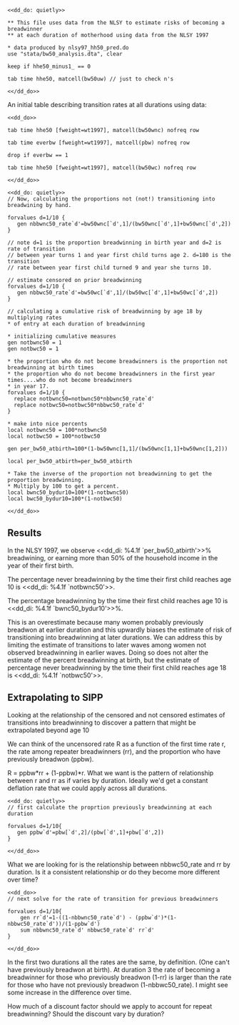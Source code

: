 
~~~~
<<dd_do: quietly>>

** This file uses data from the NLSY to estimate risks of becoming a breadwinner
** at each duration of motherhood using data from the NLSY 1997

* data produced by nlsy97_hh50_pred.do
use "stata/bw50_analysis.dta", clear

keep if hhe50_minus1_ == 0

tab time hhe50, matcell(bw50uw) // just to check n's 

<</dd_do>>
~~~~

An initial table describing transition rates at all durations using data: 

~~~~
<<dd_do>>

tab time hhe50 [fweight=wt1997], matcell(bw50wnc) nofreq row

tab time everbw [fweight=wt1997], matcell(pbw) nofreq row

drop if everbw == 1 

tab time hhe50 [fweight=wt1997], matcell(bw50wc) nofreq row

<</dd_do>>
~~~~

~~~~
<<dd_do: quietly>>
// Now, calculating the proportions not (not!) transitioning into breadwining by hand.

forvalues d=1/10 {
   gen nbbwnc50_rate`d'=bw50wnc[`d',1]/(bw50wnc[`d',1]+bw50wnc[`d',2])
}

// note d=1 is the proportion breadwinning in birth year and d=2 is rate of transition 
// between year turns 1 and year first child turns age 2. d=180 is the transition 
// rate between year first child turned 9 and year she turns 10.

// estimate censored on prior breadwinning
forvalues d=1/10 {
   gen nbbwc50_rate`d'=bw50wc[`d',1]/(bw50wc[`d',1]+bw50wc[`d',2])
}

// calculating a cumulative risk of breadwinning by age 18 by multiplying rates
* of entry at each duration of breadwinning

* initializing cumulative measures
gen notbwnc50 = 1
gen notbwc50 = 1

* the proportion who do not become breadwinners is the proportion not breadwinning at birth times
* the proportion who do not become breadwinners in the first year times....who do not become breadwinners
* in year 17.
forvalues d=1/10 {
  replace notbwnc50=notbwnc50*nbbwnc50_rate`d'
  replace notbwc50=notbwc50*nbbwc50_rate`d'
}

* make into nice percents
local notbwnc50 = 100*notbwnc50
local notbwc50 = 100*notbwc50

gen per_bw50_atbirth=100*(1-bw50wnc[1,1]/(bw50wnc[1,1]+bw50wnc[1,2]))

local per_bw50_atbirth=per_bw50_atbirth

* Take the inverse of the proportion not breadwinning to get the proportion breadwinning.
* Multiply by 100 to get a percent.
local bwnc50_bydur10=100*(1-notbwnc50)
local bwc50_bydur10=100*(1-notbwc50)

<</dd_do>>
~~~~

Results
--------------------------------------------------------------------------------

In the NLSY 1997, we observe <<dd_di: %4.1f `per_bw50_atbirth'>>% breadwining, 
or earning more than 50% of the household income in the year of their first birth. 

The percentage never breadwinning by the time their first child reaches age 10 
is <<dd_di: %4.1f `notbwnc50'>>.

The percentage breadwinning by the time their first child reaches age 10 is <<dd_di: %4.1f `bwnc50_bydur10'>>%.

This is an overestimate because many women probably previously breadwon 
at earlier duration and this upwardly biases the estimate of risk of transitioning into breadwinning 
at later durations. We can address this by limiting the estimate of transitions 
to later waves among women not observed breadwinning in earlier waves. Doing so does 
not alter the estimate of the percent breadwinning at birth, but the estimate of percentage
never breadwinning by the time their first child reaches age 18 is <<dd_di: %4.1f `notbwc50'>>.

Extrapolating to SIPP
-------------------------------------------------------------------------------

Looking at the relationship of the censored and not censored estimates of transitions
into breadwinning to discover a pattern that might be extrapolated beyond age 10

We can think of the uncensored rate R as a function of the first time rate r, 
the rate among repeater breadwinners (rr), and the proportion who have previously breadwon (ppbw).

R = ppbw*rr + (1-ppbw)*r.
What we want is the pattern of relationship between r and rr as if varies by duration. Ideally
we'd get a constant deflation rate that we could apply across all durations.

~~~~
<<dd_do: quietly>>
// first calculate the proprtion previously breadwinning at each duration

forvalues d=1/10{
   gen ppbw`d'=pbw[`d',2]/(pbw[`d',1]+pbw[`d',2])
}

<</dd_do>>
~~~~

What we are looking for is the relationship between nbbwc50_rate and rr by duration. Is it a consistent relationship or do they become more different over time?

~~~~
<<dd_do>>
// next solve for the rate of transition for previous breadwinners 

forvalues d=1/10{
	gen rr`d'=1-((1-nbbwnc50_rate`d') - (ppbw`d')*(1-nbbwc50_rate`d'))/(1-ppbw`d')
	sum nbbwnc50_rate`d' nbbwc50_rate`d' rr`d'
}

<</dd_do>>
~~~~

In the first two durations all the rates are the same, by definition. (One can't have previously breadwon at birth). 
At duration 3 the rate of becoming a breadwinner for those who previously breadwon (1-rr) is larger than the rate for those
who have not previously breadwon (1-nbbwc50_rate). I might see some increase in the difference over time. 

How much of a discount factor should we apply to account for repeat breadwinning? Should the discount vary by duration?


